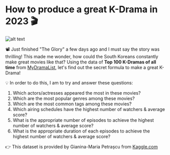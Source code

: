 # How to produce a great K-Drama in 2023 🎬
![alt text](https://img.freepik.com/free-photo/gyeongbokgung-palace-with-cherry-blossom-spring-seoul-korea_335224-389.jpg?w=1060&t=st=1680064698~exp=1680065298~hmac=ca0b0bb52d81ea8704d1495534805a8d49d3041eac671556df60af32a39b9439)

📽️ Just finished "The Glory" a few days ago and I must say the story was thrilling! This made me wonder, how could the South Koreans constantly make great movies like that? Using the data of **Top 100 K-Dramas of all time** from [MyDramaList](https://mydramalist.com/shows/top_korean_dramas?page=1), let's find out the secret formula to make a great K-Drama!

💡 In order to do this, I am to try and answer these questions:
1. Which actors/actresses appeared the most in these movies?
2. Which are the most popular genres among these movies?
3. Which are the most common tags among these movies?
4. Which airing schedules have the highest number of watchers & average score?
5. What is the appropriate number of episodes to achieve the highest number of watchers & average score?
6. What is the appropriate duration of each episodes to achieve the highest number of watchers & average score?

👉 This dataset is provided by Gianina-Maria Petrașcu from [Kaggle.com](https://www.kaggle.com/datasets/gianinamariapetrascu/top-100-k-drama-2023)
